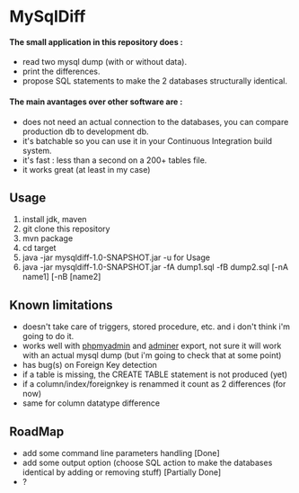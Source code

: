 # MySqlDiff

#### The small application in this repository does :
- read two mysql dump (with or without data).
- print the differences.
- propose SQL statements to make the 2 databases structurally identical.


#### The main avantages over other software are :
* does not need an actual connection to the databases, you can compare production db to development db.
* it's batchable so you can use it in your Continuous Integration build system.
* it's fast : less than a second on a 200+ tables file.
* it works great (at least in my case)


## Usage
1. install jdk, maven
1. git clone this repository
1. mvn package
1. cd target
1. java -jar mysqldiff-1.0-SNAPSHOT.jar -u for Usage
1. java -jar mysqldiff-1.0-SNAPSHOT.jar -fA dump1.sql -fB dump2.sql \[-nA name1\] \[-nB [name2\] 


## Known limitations
* doesn't take care of triggers, stored procedure, etc. and i don't think i'm going to do it.
* works well with [phpmyadmin](http://www.phpmyadmin.net/) and [adminer](http://www.adminer.org/) export, not sure it will work with an actual mysql dump (but i'm going to check that at some point)
* has bug(s) on Foreign Key detection
* if a table is missing, the CREATE TABLE statement is not produced (yet)
* if a column/index/foreignkey is renammed it count as 2 differences (for now)
* same for column datatype difference


## RoadMap
* add some command line parameters handling [Done]
* add some output option (choose SQL action to make the databases identical by adding or removing stuff) [Partially Done]
* ?
